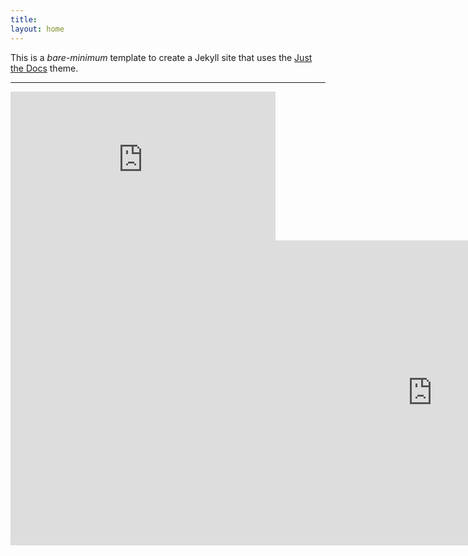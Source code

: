 ```yaml
---
title: 
layout: home
---
```


This is a *bare-minimum* template to create a Jekyll site that uses the [Just the Docs] theme.

----
<iframe width="424" height="238" src="https://www.youtube.com/embed/5dRqABOWXXQ" title="WSLVT - At WSLVT INDIA HQ" frameborder="0" allow="accelerometer; autoplay; clipboard-write; encrypted-media; gyroscope; picture-in-picture; web-share" allowfullscreen></iframe>

<iframe width="1349" height="488" src="https://www.youtube.com/embed/u-M5eqLBA9A" title="WSLVT - Chain Punch Shadow Boxing (Old Video)" frameborder="0" allow="accelerometer; autoplay; clipboard-write; encrypted-media; gyroscope; picture-in-picture; web-share" allowfullscreen></iframe>

[Just the Docs]: https://just-the-docs.github.io/just-the-docs/

